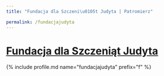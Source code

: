 ```yaml
---
title: "Fundacja dla Szczeni\u0105t Judyta | Patromierz"

permalink: /fundacjajudyta
---
```


# [Fundacja dla Szczeniąt Judyta](https://patronite.pl/fundacjajudyta)

{% include profile.md name="fundacjajudyta" prefix="f" %}
